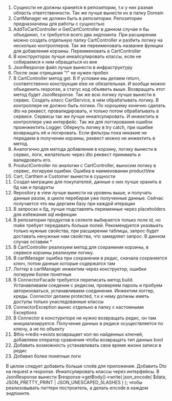 1. Сущности не должны хранится в репозитории, т.к у них разная область ответственности. Так же лучше вынести их в папку Domain
2. CartManager не должен быть в репозитории. Репозитории предназначены для работы с сущностью
3. AddToCartController и GetCartController в данном случае я бы объединил, т.к требуется всего два эндпоинта. При расширении можно создать отдельную папку CartController и разбить логику на несколько контроллеров. Так же переименовать название функции для добавления корзины. Переименовать в CartController
4. В конструкторах лучше инкапсулировать классы, если не собираемся к ним обращаться из вне
5. JsonResponse файл лучше вынести в инфраструктуру
6. После знак отрицания "!" не нужен пробел
7. В CartController метод get. В if условии мы делаем return, соответственно конструкция else не обязательная. И вообще можно объеденить response, а статус код объявить выше. Возвращать этот метод будет JsonResponse. Так же всю логику лучше вынести в сервис. Создать класс CartService, в нем обрабатывать логику. В контроллере не должно быть логики. По хорошему конечно сделать dto на реквест, провалидировать, и только потом обрабатывать в сервисе. Сервисы так же лучше инкапсулировать. И инжектить в контроллере уже интерфейс. Так же для логгирования ошибок проинжектить Logger. Обернуть логику в try catch, при ошибке возвращать её и логировать. Если фильтры пока никакие не передаем в получении корзины, реквест можно не инжектить в метод.
8. Аналогично для метода добавления в корзину, логику вынести в сервис, логи, желательно через dto реквест принимать и валидровать его.
9. ProductController по аналогии с CartController, выносим логику в сервис, логируем ошибки. Ошибка в наименовании productVew
10. Cart, CartItem и Customer вынести в сущности
11. Создал миграцию для покупателей, данные о них лучше хранить в бд как и продукты
12. Repository в view лучше вынести на уровень выше, и получать данные разом, в цикле перебирая уже полученные данные. Сейчас получается что мы дергаем базу при каждой итерации
13. В запросах к бд, лучше подставлять переменные через placeholders для избежания sql инфекции
14. В репозитории продуктов в селекте выбирается только поле id, но make требует передавать больше полей. Рекомендуется указвыать только нужные свойства, при расширении таблицы, запрос будет доставать ненужные нам свойства, что замедляет запрос. В данном случае оставим *
15. В CartController реализуем метод для сохранения корзины, в сервисе корзины реализуем логику.
16. В cartManager ошибка при сохранении в редис, сначала сохраняется ключ, потом данные которые содержатся там
17. Логгер в cartManager инжектим через конструктор, ошибки логируем более понятные
18. В ConnectorFacade требуется переписать метод build. Устанавливаем соедение с редисом, проверяем пароль и пробуем авторизоваться, устанавливаем соединения. Инжектим логгер, креды. Connector делаем protected, т.к к нему должны иметь доступы только унаследованные классы
19. ConnectorException вынес отдельно в папку с кастомными Exceptions
20. В Connector в констуркторе не нужно возвращать редис, он там инициализируется. Получение данных в редисе осуществляется по ключу, а не по объекту
21. $this->redis->exists возвращает кол-во найденных ключей, добавляем оператор сравнения чтобы возвращать тип данных bool
22. Добавить возможность устанавливать свое время жизни записи в редис
23. Добавил более понятные логи


В целом следует добавить больше слоёв для приложения. Добавить Dto на request и response. Инкапсулировать классы через интерфейсы. В JsonResponse вынести   $response->getBody()->write(
json_encode(
$data,
JSON_PRETTY_PRINT | JSON_UNESCAPED_SLASHES
)
); чтобы реализовывать паттерн построитель, а делать encode в каждом эндпоинте. 